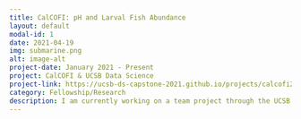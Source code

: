 ```yaml
---
title: CalCOFI: pH and Larval Fish Abundance
layout: default
modal-id: 1
date: 2021-04-19
img: submarine.png
alt: image-alt
project-date: January 2021 - Present
project: CalCOFI & UCSB Data Science
project-link: https://ucsb-ds-capstone-2021.github.io/projects/calcofi2/description.html
category: Fellowship/Research
description: I am currently working on a team project through the UCSB Data Science Fellowship with our sponsor, CalCOFI. The goal of the project is to explore the impact of climate change on the pH of California ocean water and its relationship to larval fish abundance. We are utilizing two datasets, both collected by CalCOFI and include water characteristics and larval fish abundance, to estimate pH and correlate it with fluctuating larval fish abundance. In regards to software and skills, my group is utilizing R/RStudio, Python, data visualizations, data processing and eventually machine learning methods. 
---
```

